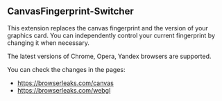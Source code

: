 ## CanvasFingerprint-Switcher

This extension replaces the canvas fingerprint and the version of your graphics card. 
You can independently control your current fingerprint by changing it when necessary.

The latest versions of Chrome, Opera, Yandex browsers are supported.

You can check the changes in the pages:
  - https://browserleaks.com/canvas
  - https://browserleaks.com/webgl
